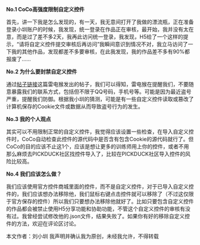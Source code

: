**No.1 CoCo高强度限制自定义控件**

首先，讲一下我是怎么发现的，有一天，我无意间打开了我做的漂流瓶，正在准备登录小圳账户的时候，我发现，统一登录在作品正在审核，最开始，我并没有太在意，而是过了差不多2天，我再此访问统一登录，我发现，H5给了一个这样的提示，“请将自定义控件提交审核后再访问”我瞬间意识到情况不对，我立马访问了一下我的其他作品，发现都差不多要审核，在此我发现，我的作品差不多有90%都报废了……

**No.2 为什么要封禁自定义控件**


通过<a href="https://shequ.codemao.cn/community/685372">帖子链接</a>这篇雷电猴发出的帖子，我们可以得知，雷电猴在提醒我们，不要随意暴露我们的联系方式，包括但不限于QQ号码，手机号等。可能是因为最近盗号严重，提醒我们防御。根据我小圳的猜测，可能是有一些自定义控件读取或篡改了计算机保存的Cookie文件或数据从而导致盗号行为的发生。

**No.3 我的个人观点**

其实可以不用限制正常的自定义控件，我觉得应该设置一些检查，在导入自定义控件时，CoCo自动检查此控件的源代码中是否含有包含Cookie的源代码就行了。但CoCo的目的应该不止这1个，应该是想让更多的训练师用上你的控件，或者不用那么麻烦去PICKDUCK社区找控件导入了，比较在PICKDUCK社区导入控件的风险比较高。

**No.4 我们应该怎么做？**

我们应该使用官方控件商城里面的控件，而不是自定义控件，对于已导入自定义控件的，我们应该想办法移除他，我们鼠标右键点击控件就可以移除了（不过这仅限于官方保存的控件）所以我们只要想办法移除他就好了。比如只要包含自定义控件的作品都会被禁止使用H5分享功能和协助功能，不管这个自定义控件的审核有没有过。我曾经尝试修改他的.json文件，结果失败了。如果你有好的移除自定义控件的方法，欢迎在评论区讨论。

本文作者：刘小圳
我声明并确认我为原创，未经我允许，不得转载